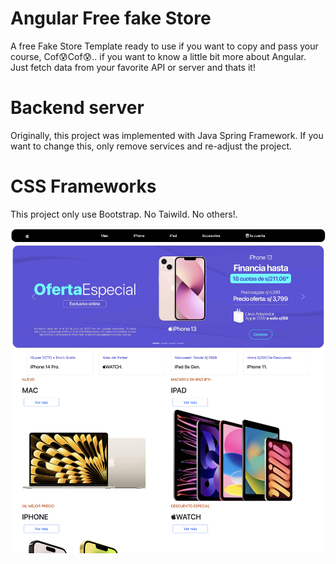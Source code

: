 # Angular Free fake Store

A free Fake Store Template ready to use if you want to copy and pass your course, Cof😰Cof😰.. if you want to know a little bit more about Angular. Just fetch data from your favorite API or server and thats it!

# Backend server

Originally, this project was implemented with Java Spring Framework. If you want to change this,
only remove services and re-adjust the project.

# CSS Frameworks

This project only use Bootstrap. No Taiwild. No others!.


![Principal Panel Reference.](https://github.com/ih8sun/Angular-FakeStore-Apple/blob/3d32c49e7ff6ed66dc53c192a5998816c9754f8f/src/assets/img/Principal.png)
